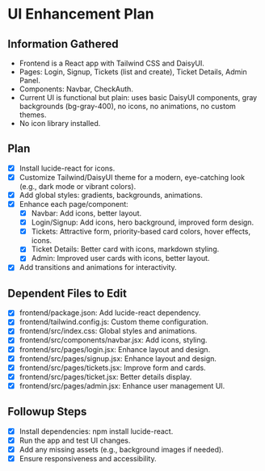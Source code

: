 # UI Enhancement Plan

## Information Gathered
- Frontend is a React app with Tailwind CSS and DaisyUI.
- Pages: Login, Signup, Tickets (list and create), Ticket Details, Admin Panel.
- Components: Navbar, CheckAuth.
- Current UI is functional but plain: uses basic DaisyUI components, gray backgrounds (bg-gray-400), no icons, no animations, no custom themes.
- No icon library installed.

## Plan
- [x] Install lucide-react for icons.
- [x] Customize Tailwind/DaisyUI theme for a modern, eye-catching look (e.g., dark mode or vibrant colors).
- [x] Add global styles: gradients, backgrounds, animations.
- [x] Enhance each page/component:
  - [x] Navbar: Add icons, better layout.
  - [x] Login/Signup: Add icons, hero background, improved form design.
  - [x] Tickets: Attractive form, priority-based card colors, hover effects, icons.
  - [x] Ticket Details: Better card with icons, markdown styling.
  - [x] Admin: Improved user cards with icons, better layout.
- [x] Add transitions and animations for interactivity.

## Dependent Files to Edit
- [x] frontend/package.json: Add lucide-react dependency.
- [x] frontend/tailwind.config.js: Custom theme configuration.
- [x] frontend/src/index.css: Global styles and animations.
- [x] frontend/src/components/navbar.jsx: Add icons, styling.
- [x] frontend/src/pages/login.jsx: Enhance layout and design.
- [x] frontend/src/pages/signup.jsx: Enhance layout and design.
- [x] frontend/src/pages/tickets.jsx: Improve form and cards.
- [x] frontend/src/pages/ticket.jsx: Better details display.
- [x] frontend/src/pages/admin.jsx: Enhance user management UI.

## Followup Steps
- [x] Install dependencies: npm install lucide-react.
- [x] Run the app and test UI changes.
- [x] Add any missing assets (e.g., background images if needed).
- [x] Ensure responsiveness and accessibility.
